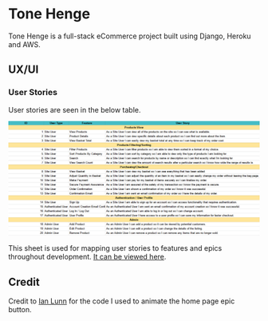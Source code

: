 # Tone Henge

Tone Henge is a full-stack eCommerce project built using Django, Heroku and AWS.

## UX/UI

### User Stories

User stories are seen in the below table.

![user stories](readme/user_stories/user_stories.png)

This sheet is used for mapping user stories to features and epics throughout development. [It can be viewed here](https://docs.google.com/spreadsheets/d/1ob8nIBe4SKKu7h6s5SPkJSnqiatEzivwf0XZelbFMKs/edit?usp=sharing).

## Credit

Credit to [Ian Lunn](https://github.com/IanLunn/) for the code I used to animate the home page epic button.
